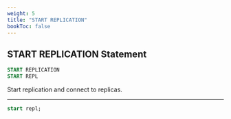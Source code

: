 ```yaml
---
weight: 5
title: "START REPLICATION"
bookToc: false
---
```


## START REPLICATION Statement

```SQL
START REPLICATION
START REPL
```

Start replication and connect to replicas.

---

```SQL
start repl;
```
